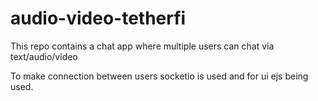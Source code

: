 # audio-video-tetherfi
This repo contains a chat app where multiple users can chat via text/audio/video

To make connection between users socketio is used and for ui ejs being used.
